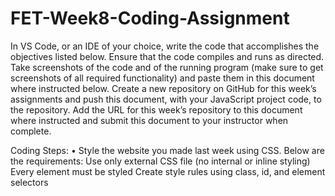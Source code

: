 # FET-Week8-Coding-Assignment

In VS Code, or an IDE of your choice, write the code that accomplishes the objectives listed below. 
Ensure that the code compiles and runs as directed. 
Take screenshots of the code and of the running program (make sure to get screenshots of all required functionality) and paste them in this document where instructed below. 
Create a new repository on GitHub for this week’s assignments and push this document, with your JavaScript project code, to the repository. 
Add the URL for this week’s repository to this document where instructed and submit this document to your instructor when complete.

Coding Steps:
	•	Style the website you made last week using CSS. Below are the requirements:
			Use only external CSS file (no internal or inline styling)
			Every element must be styled
			Create style rules using class, id, and element selectors
